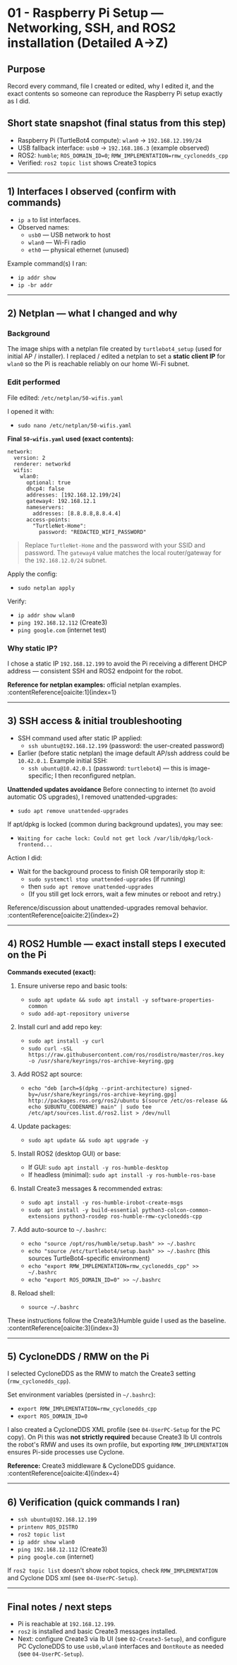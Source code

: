 # 01 - Raspberry Pi Setup — Networking, SSH, and ROS2 installation (Detailed A→Z)

## Purpose
Record every command, file I created or edited, why I edited it, and the exact contents so someone can reproduce the Raspberry Pi setup exactly as I did.

## Short state snapshot (final status from this step)
- Raspberry Pi (TurtleBot4 compute): `wlan0` → `192.168.12.199/24`
- USB fallback interface: `usb0` → `192.168.186.3` (example observed)
- ROS2: `humble`; `ROS_DOMAIN_ID=0`; `RMW_IMPLEMENTATION=rmw_cyclonedds_cpp`
- Verified: `ros2 topic list` shows Create3 topics

---

## 1) Interfaces I observed (confirm with commands)
- `ip a` to list interfaces.
- Observed names:
  - `usb0` — USB network to host
  - `wlan0` — Wi-Fi radio
  - `eth0` — physical ethernet (unused)

Example command(s) I ran:
- `ip addr show`
- `ip -br addr`

---

## 2) Netplan — what I changed and why
### Background
The image ships with a netplan file created by `turtlebot4_setup` (used for initial AP / installer). I replaced / edited a netplan to set a **static client IP** for `wlan0` so the Pi is reachable reliably on our home Wi-Fi subnet.

### Edit performed
File edited: `/etc/netplan/50-wifis.yaml`

I opened it with:
- `sudo nano /etc/netplan/50-wifis.yaml`

**Final `50-wifis.yaml` used (exact contents):**
```
network:
  version: 2
  renderer: networkd
  wifis:
    wlan0:
      optional: true
      dhcp4: false
      addresses: [192.168.12.199/24]
      gateway4: 192.168.12.1
      nameservers:
        addresses: [8.8.8.8,8.8.4.4]
      access-points:
        "TurtleNet-Home":
          password: "REDACTED_WIFI_PASSWORD"
```

> Replace `TurtleNet-Home` and the password with your SSID and password. The `gateway4` value matches the local router/gateway for the `192.168.12.0/24` subnet.

Apply the config:
- `sudo netplan apply`

Verify:
- `ip addr show wlan0`
- `ping 192.168.12.112` (Create3)
- `ping google.com` (internet test)

### Why static IP?
I chose a static IP `192.168.12.199` to avoid the Pi receiving a different DHCP address — consistent SSH and ROS2 endpoint for the robot.

**Reference for netplan examples:** official netplan examples. :contentReference[oaicite:1]{index=1}

---

## 3) SSH access & initial troubleshooting
- SSH command used after static IP applied:
  - `ssh ubuntu@192.168.12.199` (password: the user-created password)
- Earlier (before static netplan) the image default AP/ssh address could be `10.42.0.1`. Example initial SSH:
  - `ssh ubuntu@10.42.0.1` (password: `turtlebot4`) — this is image-specific; I then reconfigured netplan.

**Unattended updates avoidance**
Before connecting to internet (to avoid automatic OS upgrades), I removed unattended-upgrades:

- `sudo apt remove unattended-upgrades`

If apt/dpkg is locked (common during background updates), you may see:
- `Waiting for cache lock: Could not get lock /var/lib/dpkg/lock-frontend...`

Action I did:
- Wait for the background process to finish OR temporarily stop it:
  - `sudo systemctl stop unattended-upgrades` (if running)
  - then `sudo apt remove unattended-upgrades`  
  - (If you still get lock errors, wait a few minutes or reboot and retry.)

Reference/discussion about unattended-upgrades removal behavior. :contentReference[oaicite:2]{index=2}

---

## 4) ROS2 Humble — exact install steps I executed on the Pi
**Commands executed (exact):**
1. Ensure universe repo and basic tools:
   - `sudo apt update && sudo apt install -y software-properties-common`
   - `sudo add-apt-repository universe`
2. Install curl and add repo key:
   - `sudo apt install -y curl`
   - `sudo curl -sSL https://raw.githubusercontent.com/ros/rosdistro/master/ros.key -o /usr/share/keyrings/ros-archive-keyring.gpg`
3. Add ROS2 apt source:
   - `echo "deb [arch=$(dpkg --print-architecture) signed-by=/usr/share/keyrings/ros-archive-keyring.gpg] http://packages.ros.org/ros2/ubuntu $(source /etc/os-release && echo $UBUNTU_CODENAME) main" | sudo tee /etc/apt/sources.list.d/ros2.list > /dev/null`
4. Update packages:
   - `sudo apt update && sudo apt upgrade -y`
5. Install ROS2 (desktop GUI) or base:
   - If GUI: `sudo apt install -y ros-humble-desktop`
   - If headless (minimal): `sudo apt install -y ros-humble-ros-base`
6. Install Create3 messages & recommended extras:
   - `sudo apt install -y ros-humble-irobot-create-msgs`
   - `sudo apt install -y build-essential python3-colcon-common-extensions python3-rosdep ros-humble-rmw-cyclonedds-cpp`

7. Add auto-source to `~/.bashrc`:
   - `echo "source /opt/ros/humble/setup.bash" >> ~/.bashrc`
   - `echo "source /etc/turtlebot4/setup.bash" >> ~/.bashrc`  (this sources TurtleBot4-specific environment)
   - `echo "export RMW_IMPLEMENTATION=rmw_cyclonedds_cpp" >> ~/.bashrc`
   - `echo "export ROS_DOMAIN_ID=0" >> ~/.bashrc`

8. Reload shell:
   - `source ~/.bashrc`

These instructions follow the Create3/Humble guide I used as the baseline. :contentReference[oaicite:3]{index=3}

---

## 5) CycloneDDS / RMW on the Pi
I selected CycloneDDS as the RMW to match the Create3 setting (`rmw_cyclonedds_cpp`).

Set environment variables (persisted in `~/.bashrc`):
- `export RMW_IMPLEMENTATION=rmw_cyclonedds_cpp`
- `export ROS_DOMAIN_ID=0`

I also created a CycloneDDS XML profile (see `04-UserPC-Setup` for the PC copy). On Pi this was **not strictly required** because Create3 Ib UI controls the robot's RMW and uses its own profile, but exporting `RMW_IMPLEMENTATION` ensures Pi-side processes use Cyclone.

**Reference:** Create3 middleware & CycloneDDS guidance. :contentReference[oaicite:4]{index=4}

---

## 6) Verification (quick commands I ran)
- `ssh ubuntu@192.168.12.199`
- `printenv ROS_DISTRO`
- `ros2 topic list`
- `ip addr show wlan0`
- `ping 192.168.12.112` (Create3)
- `ping google.com` (internet)

If `ros2 topic list` doesn't show robot topics, check `RMW_IMPLEMENTATION` and Cyclone DDS xml (see `04-UserPC-Setup`).

---

## Final notes / next steps
- Pi is reachable at `192.168.12.199`.
- `ros2` is installed and basic Create3 messages installed.
- Next: configure Create3 via Ib UI (see `02-Create3-Setup`), and configure PC CycloneDDS to use `usb0,wlan0` interfaces and `DontRoute` as needed (see `04-UserPC-Setup`).
